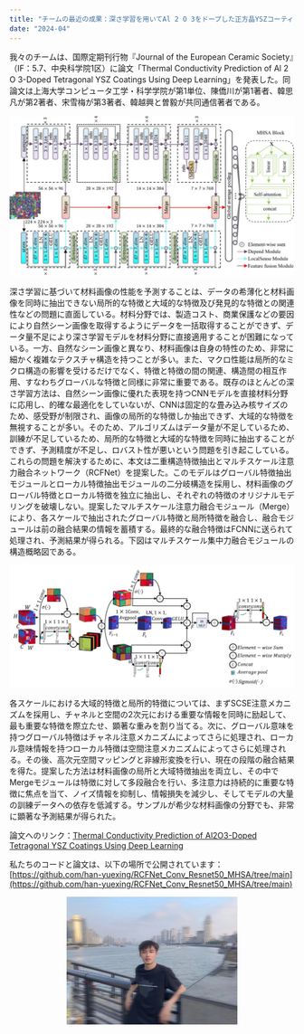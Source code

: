 ```yaml
---
title: "チームの最近の成果：深さ学習を用いてAl 2 O 3をドープした正方晶YSZコーティングの熱伝導率を予測"
date: "2024-04"
---
```


我々のチームは、国際定期刊行物『Journal of the European Ceramic Society』（IF：5.7、中央科学院1区）に論文「Thermal Conductivity Prediction of Al 2 O 3-Doped Tetragonal YSZ Coatings Using Deep Learning」を発表した。同論文は上海大学コンピュータ工学・科学学院が第1単位、陳僑川が第1著者、韓思凡が第2著者、宋雪梅が第3著者、韓越興と曽毅が共同通信著者である。

<p align="center">
  <img src="/images/indexPic/2023/hsf_Paper.png" alt="论文封面" />
</p>

深さ学習に基づいて材料画像の性能を予測することは、データの希薄化と材料画像を同時に抽出できない局所的な特徴と大域的な特徴及び発見的な特徴との関連性などの問題に直面している。材料分野では、製造コスト、商業保護などの要因により自然シーン画像を取得するようにデータを一括取得することができず、データ量不足により深さ学習モデルを材料分野に直接適用することが困難になっている。一方、自然なシーン画像と異なり、材料画像は自身の特性のため、非常に細かく複雑なテクスチャ構造を持つことが多い。また、マクロ性能は局所的なミクロ構造の影響を受けるだけでなく、特徴と特徴の間の関連、構造間の相互作用、すなわちグローバルな特徴と同様に非常に重要である。既存のほとんどの深さ学習方法は、自然シーン画像に優れた表現を持つCNNモデルを直接材料分野に応用し、的確な最適化をしていないが、CNNは固定的な畳み込み核サイズのため、感受野が制限され、画像の局所的な特徴しか抽出できず、大域的な特徴を無視することが多い。そのため、アルゴリズムはデータ量が不足しているため、訓練が不足しているため、局所的な特徴と大域的な特徴を同時に抽出することができず、予測精度が不足し、ロバスト性が悪いという問題を引き起こしている。これらの問題を解決するために、本文は二重構造特徴抽出とマルチスケール注意力融合ネットワーク（RCFNet）を提案した。このモデルはグローバル特徴抽出モジュールとローカル特徴抽出モジュールの二分岐構造を採用し、材料画像のグローバル特徴とローカル特徴を独立に抽出し、それぞれの特徴のオリジナルモデリングを破壊しない。提案したマルチスケール注意力融合モジュール（Merge）により、各スケールで抽出されたグローバル特徴と局所特徴を融合し、融合モジュールは前の融合結果の情報を蓄積する。最終的な融合特徴はFCNNに送られて処理され、予測結果が得られる。下図はマルチスケール集中力融合モジュールの構造概略図である。

<p align="center">
  <img src="/images/indexPic/2023/hsf_Paper1.png" alt="模块结构示意图" />
</p>

各スケールにおける大域的特徴と局所的特徴については、まずSCSE注意メカニズムを採用し、チャネルと空間の2次元における重要な情報を同時に励起して、最も重要な特徴を際立たせ、顕著な重みを割り当てる。次に、グローバル意味を持つグローバル特徴はチャネル注意メカニズムによってさらに処理され、ローカル意味情報を持つローカル特徴は空間注意メカニズムによってさらに処理される。その後、高次元空間マッピングと非線形変換を行い、現在の段階の融合結果を得た。提案した方法は材料画像の局所と大域特徴抽出を両立し、その中でMergeモジュールは特徴に対して多段融合を行い、多注意力は持続的に重要な特徴に焦点を当て、ノイズ情報を抑制し、情報損失を減少し、そしてモデルの大量の訓練データへの依存を低減する。サンプルが希少な材料画像の分野でも、非常に顕著な予測結果が得られた。

論文へのリンク：[Thermal Conductivity Prediction of Al2O3-Doped Tetragonal YSZ Coatings Using Deep Learning](https://doi.org/10.1016/j.jeurceramsoc.2024.04.057)

私たちのコードと論文は、以下の場所で公開されています：[https://github.com/han-yuexing/RCFNet_Conv_Resnet50_MHSA/tree/main](https://github.com/han-yuexing/RCFNet_Conv_Resnet50_MHSA/tree/main)
</div>

<p align="center">
  <img src="/images/indexPic/2023/hsf.png" style="width:60%" />
</p>